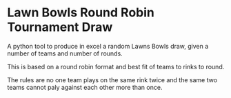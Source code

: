 # Lawn Bowls Round Robin Tournament Draw

A python tool to produce in excel a random Lawns Bowls draw, given a number of teams and number of rounds. 

This is based on a round robin format and best fit of teams to rinks to round. 

The rules are no one team plays on the same rink twice and the same two teams cannot paly against each other more than once.
